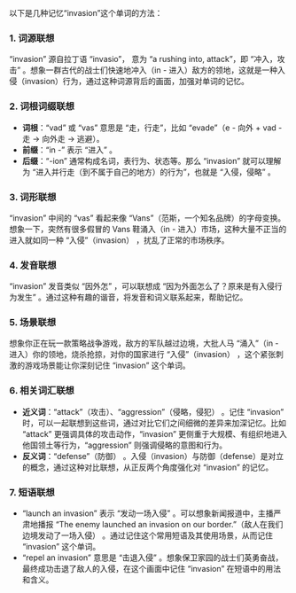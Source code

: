 以下是几种记忆“invasion”这个单词的方法：

### 1. 词源联想
“invasion” 源自拉丁语 “invasio”， 意为 “a rushing into, attack”，即 “冲入，攻击” 。想象一群古代的战士们快速地冲入（in - 进入）敌方的领地，这就是一种入侵（invasion）行为，通过这种词源背后的画面，加强对单词的记忆。 

### 2. 词根词缀联想 
 - **词根**：“vad” 或 “vas” 意思是 “走，行走”，比如 “evade”（e - 向外 + vad - 走 → 向外走 → 逃避）。 
 - **前缀**：“in -” 表示 “进入” 。 
 - **后缀**：“-ion” 通常构成名词，表行为、状态等。那么 “invasion” 就可以理解为 “进入并行走（到不属于自己的地方）的行为”，也就是 “入侵，侵略” 。 

### 3. 词形联想 
“invasion” 中间的 “vas” 看起来像 “Vans”（范斯，一个知名品牌）的字母变换。想象一下，突然有很多假冒的 Vans 鞋涌入（in - 进入）市场，这种大量不正当的进入就如同一种 “入侵”（invasion） ，扰乱了正常的市场秩序。 

### 4. 发音联想 
“invasion” 发音类似 “因外怎” ，可以联想成 “因为外面怎么了？原来是有入侵行为发生” 。通过这种有趣的谐音，将发音和词义联系起来，帮助记忆。 

### 5. 场景联想 
想象你正在玩一款策略战争游戏，敌方的军队越过边境，大批人马 “涌入”（in - 进入）你的领地，烧杀抢掠，对你的国家进行 “入侵”（invasion） ，这个紧张刺激的游戏场景能让你深刻记住 “invasion” 这个单词。 

### 6. 相关词汇联想 
 - **近义词**：“attack”（攻击）、“aggression”（侵略，侵犯） 。记住 “invasion” 时，可以一起联想到这些词，通过对比它们之间细微的差异来加深记忆。比如 “attack” 更强调具体的攻击动作，“invasion” 更侧重于大规模、有组织地进入他国领土等行为，“aggression” 则强调侵略的意图和行为。 
 - **反义词**：“defense”（防御） 。入侵（invasion）与防御（defense）是对立的概念，通过这种对比联想，从正反两个角度强化对 “invasion” 的记忆。 

### 7. 短语联想 
 - “launch an invasion” 表示 “发动一场入侵” 。可以想象新闻报道中，主播严肃地播报 “The enemy launched an invasion on our border.”（敌人在我们边境发动了一场入侵） 。通过记住这个常用短语及其使用场景，从而记住 “invasion” 这个单词。 
 - “repel an invasion” 意思是 “击退入侵” 。想象保卫家园的战士们英勇奋战，最终成功击退了敌人的入侵，在这个画面中记住 “invasion” 在短语中的用法和含义。 